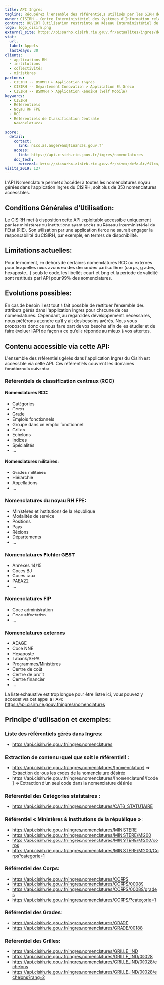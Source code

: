 ```yaml
---
title: API Ingres
tagline: Récupérez l'ensemble des référentiels utilisés par les SIRH de la Fonction Publique d'Etat
owner: CISIRH - Centre Interministériel des Systèmes d'Information relatifs aux Ressources Humaines 
contract: OUVERT (utilisation restreinte au Réseau Interministériel de l'Etat (RIE))
logo: logo_cisirh.png
external_site: https://pissarho.cisirh.rie.gouv.fr/actualites/ingres/deploiement-de-deux-api-sur-lapplication-ingres
stat:
  url: 
  label: Appels
  lastXdays: 30
clients:
  - applications RH
  - institutions
  - collectivités
  - ministères
partners:
  - CISIRH -- BSRMRH > Application Ingres
  - CISIRH -- Département Innovation > Application El Greco 
  - CISIRH -- BSRMRH > Application RenoiRH (Self Mobile)
keywords:
  - CISIRH
  - Référentiels
  - Noyau RH FPE
  - RCC
  - Référentiels de Classification Centrale
  - Nomenclatures
  
score:
  detail:
    contact:  
      link: nicolas.augereau@finances.gouv.fr
    access:
      link: https://api.cisirh.rie.gouv.fr/ingres/nomenclatures
    doc_tech:
      external: http://pissarho.cisirh.rie.gouv.fr/sites/default/files/2019-10/INGRES-PIL-API%20Nomenclatures%20Ingres_%20%280_7%29.pptx
visits_2019: 127
---
```

L’API Nomenclature permet d’accéder à toutes les nomenclatures noyau gérées dans l’application Ingres du CISIRH, soit plus de 350 nomenclatures accessibles.

## Conditions Générales d'Utilisation:
Le CISIRH met à disposition cette API exploitable accessible uniquement par les ministères ou institutions ayant accès au Réseau Interministériel de l'Etat (RIE).
Son utilisation par une application tierce ne saurait engager la responsabilité du CISIRH, par exemple, en termes de disponibilité.

## Limitations actuelles:

Pour le moment, en dehors de certaines nomenclatures RCC ou externes pour lesquelles nous avons eu des demandes particulières (corps, grades, hexaposte…) seuls le code, les libellés court et long et la période de validité sont restitués par l’API pour 99% des nomenclatures.

## Evolutions possibles:

En cas de besoin il est tout à fait possible de restituer l’ensemble des attributs gérés dans l'application Ingres pour chacune de ces nomenclatures. Cependant, au regard des développements nécessaires, nous préférons attendre qu’il y ait des besoins avérés.
Nous vous proposons donc de nous faire part de vos besoins afin de les étudier et de faire évoluer l’API de façon à ce qu’elle réponde au mieux à vos attentes.

## Contenu accessible via cette API:

L'ensemble des référentiels gérés dans l'application Ingres du Cisirh est accessible via cette API.
Ces référentiels couvrent les domaines fonctionnels suivants:

### Référentiels de classification centraux (RCC)

#### Nomenclatures RCC:
* Catégories
* Corps
* Grade
* Emplois fonctionnels
* Groupe dans un emploi fonctionnel
* Grilles
* Echelons
* Indices
* Spécialités
* ...

#### Nomenclatures militaires:
* Grades militaires
* Hiérarchie
* Appellations
* ...

### Nomenclatures du noyau RH FPE:
* Ministères et institutions de la république
* Modalités de service
* Positions
* Pays
* Régions
* Départements
* ...

### Nomenclatures Fichier GEST
* Annexes 14/15
* Codes BJ
* Codes taux
* PABA22
* ...

### Nomenclatures FIP
* Code administration
* Code affectation
* ...

### Nomenclatures externes
* ADAGE
* Code NNE
* Hexaposte
* Tabank/SEPA
* Programmes/Ministères
* Centre de coût
* Centre de profit
* Centre financier
* ...

La liste exhaustive est trop longue pour être listée ici, vous pouvez y accéder via cet appel à l'API:
https://api.cisirh.rie.gouv.fr/ingres/nomenclatures 

## Principe d'utilisation et exemples:

### Liste des référentiels gérés dans Ingres:
* https://api.cisirh.rie.gouv.fr/ingres/nomenclatures

### Extraction de contenu (quel que soit le référentiel) :
* https://api.cisirh.rie.gouv.fr/ingres/nomenclatures/[nomenclature]	=> Extraction de tous les codes de la nomenclature désirée
* https://api.cisirh.rie.gouv.fr/ingres/nomenclatures/[nomenclature]/[code]	=> Extraction d’un seul code dans la nomenclature désirée

### Référentiel des Catégories statutaires :
* https://api.cisirh.rie.gouv.fr/ingres/nomenclatures/CATG_STATUTAIRE

### Référentiel « Ministères & institutions de la république » :
* https://api.cisirh.rie.gouv.fr/ingres/nomenclatures/MINISTERE
* https://api.cisirh.rie.gouv.fr/ingres/nomenclatures/MINISTERE/MI200 
* https://api.cisirh.rie.gouv.fr/ingres/nomenclatures/MINISTERE/MI200/corps
* https://api.cisirh.rie.gouv.fr/ingres/nomenclatures/MINISTERE/MI200/Corps?categorie=1

### Référentiel des Corps:
* https://api.cisirh.rie.gouv.fr/ingres/nomenclatures/CORPS 
* https://api.cisirh.rie.gouv.fr/ingres/nomenclatures/CORPS/00089  
* https://api.cisirh.rie.gouv.fr/ingres/nomenclatures/CORPS/00089/grades 
* https://api.cisirh.rie.gouv.fr/ingres/nomenclatures/CORPS/?categorie=1  

### Référentiel des Grades:
* https://api.cisirh.rie.gouv.fr/ingres/nomenclatures/GRADE
* https://api.cisirh.rie.gouv.fr/ingres/nomenclatures/GRADE/00188 

### Référentiel des Grilles:
* https://api.cisirh.rie.gouv.fr/ingres/nomenclatures/GRILLE_IND 
* https://api.cisirh.rie.gouv.fr/ingres/nomenclatures/GRILLE_IND/00028
* https://api.cisirh.rie.gouv.fr/ingres/nomenclatures/GRILLE_IND/00028/echelons
* https://api.cisirh.rie.gouv.fr/ingres/nomenclatures/GRILLE_IND/00028/echelons?rang=2  
